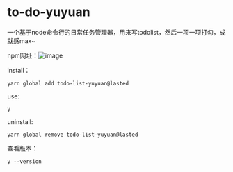# to-do-yuyuan
一个基于node命令行的日常任务管理器，用来写todolist，然后一项一项打勾，成就感max~


npm网址：![image](https://user-images.githubusercontent.com/89335119/185579892-fd79e41c-4d0a-4d21-a004-5e2d6b73e520.png)

install：
```
yarn global add todo-list-yuyuan@lasted
```

use:
```
y
```

uninstall:
```
yarn global remove todo-list-yuyuan@lasted
```

查看版本：
```
y --version
```
